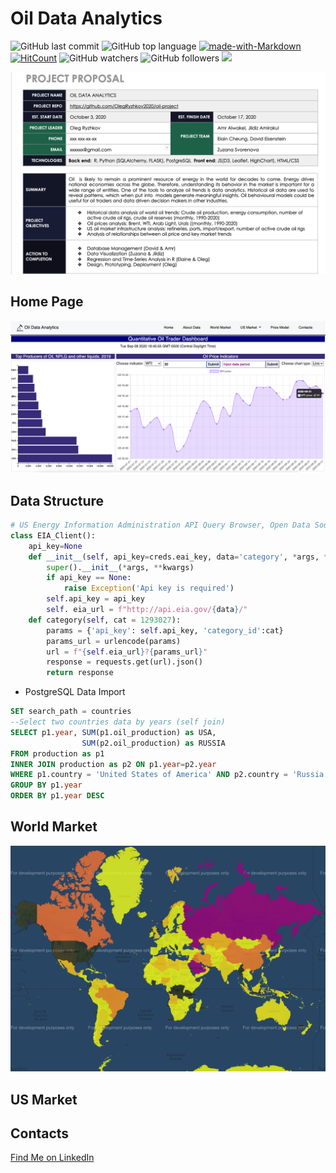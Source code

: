 # Oil Data Analytics



![GitHub last commit](https://img.shields.io/github/last-commit/OlegRyzhkov2020/oil-project)
![GitHub top language](https://img.shields.io/github/languages/top/OlegRyzhkov2020/oil-project)
[![made-with-Markdown](https://img.shields.io/badge/Made%20with-Markdown-1f425f.svg)](http://commonmark.org)
[![HitCount](http://hits.dwyl.com/OlegRyzhkov2020/oil-project.svg)](http://hits.dwyl.com/OlegRyzhkov2020/oil-project)
![GitHub watchers](https://img.shields.io/github/watchers/OlegRyzhkov2020/sql-challenge?label=Watch&style=social)
![GitHub followers](https://img.shields.io/github/followers/OlegRyzhkov2020?label=Follow&style=social)
[![](https://data.jsdelivr.com/v1/package/npm/chart.js/badge)](https://www.jsdelivr.com/package/npm/chart.js)


![dashboard_slide](images/project-proposal.png)

## Home Page

![dashboard_slide](images/oil_dashboard.png)

## Data Structure

```python
# US Energy Information Administration API Query Browser, Open Data Source
class EIA_Client():
    api_key=None
    def __init__(self, api_key=creds.eai_key, data='category', *args, **kwargs):
        super().__init__(*args, **kwargs)
        if api_key == None:
            raise Exception('Api key is required')
        self.api_key = api_key
        self. eia_url = f"http://api.eia.gov/{data}/"
    def category(self, cat = 1293027):
        params = {'api_key': self.api_key, 'category_id':cat}
        params_url = urlencode(params)
        url = f"{self.eia_url}?{params_url}"
        response = requests.get(url).json()
        return response
```

* PostgreSQL Data Import


```sql
SET search_path = countries
--Select two countries data by years (self join)
SELECT p1.year, SUM(p1.oil_production) as USA,
				SUM(p2.oil_production) as RUSSIA
FROM production as p1
INNER JOIN production as p2 ON p1.year=p2.year
WHERE p1.country = 'United States of America' AND p2.country = 'Russia'
GROUP BY p1.year
ORDER BY p1.year DESC
```

## World Market

![presentation_slide](images/oil_prod_2019.png)



## US Market



## Contacts
[Find Me on
LinkedIn](https://www.linkedin.com/in/oleg-n-ryzhkov/)
